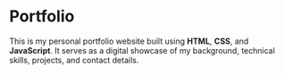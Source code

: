 # Portfolio
This is my personal portfolio website built using **HTML**, **CSS**, and **JavaScript**. It serves as a digital showcase of my background, technical skills, projects, and contact details.
